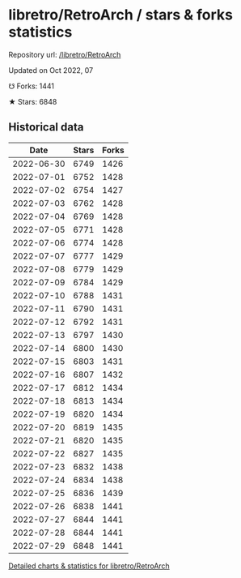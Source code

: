 # libretro/RetroArch / stars & forks statistics

Repository url: [/libretro/RetroArch](https://github.com/libretro/RetroArch)

Updated on Oct 2022, 07

☋ Forks: 1441

★ Stars: 6848

## Historical data
| Date | Stars | Forks |
|------|-------|-------|
| 2022-06-30 | 6749 | 1426 | 
| 2022-07-01 | 6752 | 1428 | 
| 2022-07-02 | 6754 | 1427 | 
| 2022-07-03 | 6762 | 1428 | 
| 2022-07-04 | 6769 | 1428 | 
| 2022-07-05 | 6771 | 1428 | 
| 2022-07-06 | 6774 | 1428 | 
| 2022-07-07 | 6777 | 1429 | 
| 2022-07-08 | 6779 | 1429 | 
| 2022-07-09 | 6784 | 1429 | 
| 2022-07-10 | 6788 | 1431 | 
| 2022-07-11 | 6790 | 1431 | 
| 2022-07-12 | 6792 | 1431 | 
| 2022-07-13 | 6797 | 1430 | 
| 2022-07-14 | 6800 | 1430 | 
| 2022-07-15 | 6803 | 1431 | 
| 2022-07-16 | 6807 | 1432 | 
| 2022-07-17 | 6812 | 1434 | 
| 2022-07-18 | 6813 | 1434 | 
| 2022-07-19 | 6820 | 1434 | 
| 2022-07-20 | 6819 | 1435 | 
| 2022-07-21 | 6820 | 1435 | 
| 2022-07-22 | 6827 | 1435 | 
| 2022-07-23 | 6832 | 1438 | 
| 2022-07-24 | 6834 | 1438 | 
| 2022-07-25 | 6836 | 1439 | 
| 2022-07-26 | 6838 | 1441 | 
| 2022-07-27 | 6844 | 1441 | 
| 2022-07-28 | 6844 | 1441 | 
| 2022-07-29 | 6848 | 1441 | 


[Detailed charts & statistics for libretro/RetroArch](https://reviewgithub.com/rep/libretro/RetroArch)
